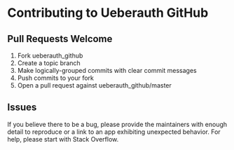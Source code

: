 # Contributing to Ueberauth GitHub

## Pull Requests Welcome
1. Fork ueberauth_github
2. Create a topic branch
3. Make logically-grouped commits with clear commit messages
4. Push commits to your fork
5. Open a pull request against ueberauth_github/master

## Issues

If you believe there to be a bug, please provide the maintainers with enough
detail to reproduce or a link to an app exhibiting unexpected behavior. For
help, please start with Stack Overflow.
